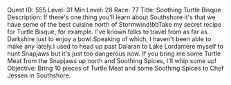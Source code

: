 Quest ID: 555
Level: 31
Min Level: 28
Race: 77
Title: Soothing Turtle Bisque
Description: If there's one thing you'll learn about Southshore it's that we have some of the best cuisine north of Stormwind!$b$bTake my secret recipe for Turtle Bisque, for example. I've known folks to travel from as far as Darkshire just to enjoy a bowl.Speaking of which, I haven't been able to make any lately.I used to head up past Dalaran to Lake Lordamere myself to hunt Snapjaws but it's just too dangerous now. If you bring me some Turtle Meat from the Snapjaws up north and Soothing Spices, I'll whip some up!
Objective: Bring 10 pieces of Turtle Meat and some Soothing Spices to Chef Jessen in Southshore.

